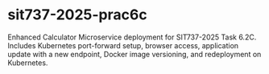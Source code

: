 # sit737-2025-prac6c
Enhanced Calculator Microservice deployment for SIT737-2025 Task 6.2C. Includes Kubernetes port-forward setup, browser access, application update with a new endpoint, Docker image versioning, and redeployment on Kubernetes.
